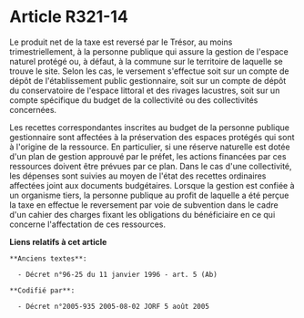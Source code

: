 # Article R321-14

Le produit net de la taxe est reversé par le Trésor, au moins trimestriellement, à la personne publique qui assure la gestion
de l'espace naturel protégé ou, à défaut, à la commune sur le territoire de laquelle se trouve le site. Selon les cas, le
versement s'effectue soit sur un compte de dépôt de l'établissement public gestionnaire, soit sur un compte de dépôt du
conservatoire de l'espace littoral et des rivages lacustres, soit sur un compte spécifique du budget de la collectivité ou
des collectivités concernées.

Les recettes correspondantes inscrites au budget de la personne publique gestionnaire sont affectées à la préservation des
espaces protégés qui sont à l'origine de la ressource. En particulier, si une réserve naturelle est dotée d'un plan de
gestion approuvé par le préfet, les actions financées par ces ressources doivent être prévues par ce plan. Dans le cas d'une
collectivité, les dépenses sont suivies au moyen de l'état des recettes ordinaires affectées joint aux documents budgétaires.
Lorsque la gestion est confiée à un organisme tiers, la personne publique au profit de laquelle a été perçue la taxe en
effectue le reversement par voie de subvention dans le cadre d'un cahier des charges fixant les obligations du bénéficiaire
en ce qui concerne l'affectation de ces ressources.

**Liens relatifs à cet article**

	**Anciens textes**:

	  - Décret n°96-25 du 11 janvier 1996 - art. 5 (Ab)

	**Codifié par**:

	  - Décret n°2005-935 2005-08-02 JORF 5 août 2005
